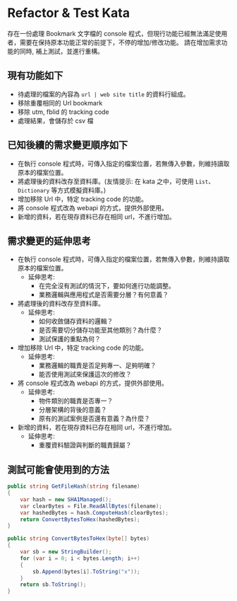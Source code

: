 # Refactor & Test Kata

存在一份處理 Bookmark 文字檔的 console 程式，但現行功能已經無法滿足使用者，需要在保持原本功能正常的前提下，不停的增加/修改功能。
請在增加需求功能的同時, 補上測試，並進行重構。

## 現有功能如下

- 待處理的檔案的內容為 `url | web site title` 的資料行組成。
- 移除重覆相同的 Url bookmark
- 移除 utm, fblid 的 tracking code
- 處理結果，會儲存於 csv 檔

## 已知後續的需求變更順序如下

- 在執行 console 程式時，可傳入指定的檔案位置，若無傳入參數，則維持讀取原本的檔案位置。
- 將處理後的資料改存至資料庫。(友情提示: 在 kata 之中，可使用 `List`、`Dictionary` 等方式模擬資料庫。)
- 增加移除 Url 中，特定 tracking code 的功能。
- 將 console 程式改為 webapi 的方式，提供外部使用。
- 新增的資料，若在現存資料已存在相同 url，不進行增加。

## 需求變更的延伸思考

- 在執行 console 程式時，可傳入指定的檔案位置，若無傳入參數，則維持讀取原本的檔案位置。
  - 延伸思考: 
    - 在完全沒有測試的情況下，要如何進行功能調整。
    - 業務邏輯與應用程式是否需要分層？有何意義？
- 將處理後的資料改存至資料庫。
  - 延伸思考: 
    - 如何收斂儲存資料的邏輯？
    - 是否需要切分儲存功能至其他類別？為什麼？
    - 測試保護的重點為何？
- 增加移除 Url 中，特定 tracking code 的功能。
  - 延伸思考:
    - 業務邏輯的職責是否足夠專一、足夠明確？
    - 能否使用測試來保護這次的修改？
- 將 console 程式改為 webapi 的方式，提供外部使用。
  - 延伸思考:
    - 物件類別的職責是否專一？
    - 分層架構的背後的意義？
    - 原有的測試案例是否還有意義？為什麼？
- 新增的資料，若在現存資料已存在相同 url，不進行增加。
  - 延伸思考:
    - 重覆資料驗證與判斷的職責歸屬？

## 測試可能會使用到的方法

```c#
public string GetFileHash(string filename)
{
    var hash = new SHA1Managed();
    var clearBytes = File.ReadAllBytes(filename);
    var hashedBytes = hash.ComputeHash(clearBytes);
    return ConvertBytesToHex(hashedBytes);
}

public string ConvertBytesToHex(byte[] bytes)
{
    var sb = new StringBuilder();
    for (var i = 0; i < bytes.Length; i++)
    {
        sb.Append(bytes[i].ToString("x"));
    }
    return sb.ToString();
}
```

